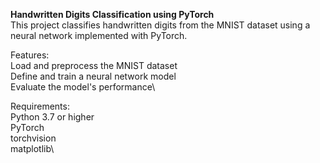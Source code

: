 **Handwritten Digits Classification using PyTorch**\
This project classifies handwritten digits from the MNIST dataset using a neural network implemented with PyTorch.

Features:\
Load and preprocess the MNIST dataset\
Define and train a neural network model\
Evaluate the model's performance\

Requirements:\
Python 3.7 or higher\
PyTorch\
torchvision\
matplotlib\
